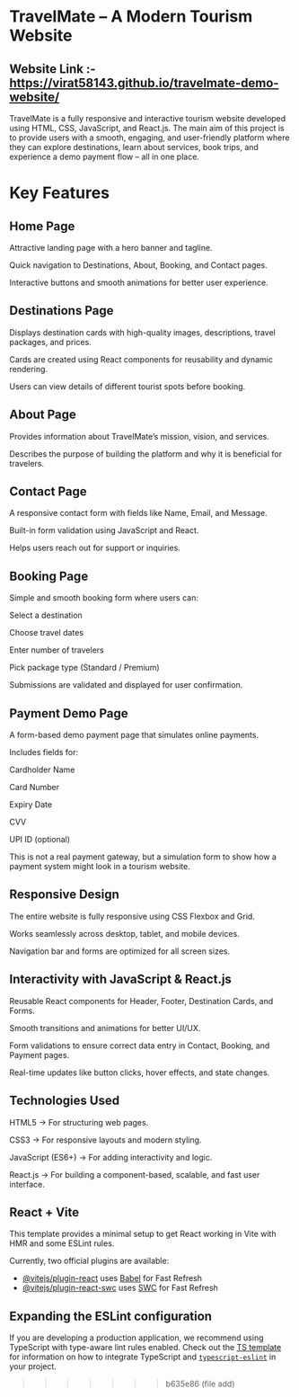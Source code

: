 # TravelMate – A Modern Tourism Website

## Website Link :- https://virat58143.github.io/travelmate-demo-website/

TravelMate is a fully responsive and interactive tourism website developed using HTML, CSS, JavaScript, and React.js.
The main aim of this project is to provide users with a smooth, engaging, and user-friendly platform where they can explore destinations, learn about services, book trips, and experience a demo payment flow – all in one place.

# Key Features

## Home Page

Attractive landing page with a hero banner and tagline.

Quick navigation to Destinations, About, Booking, and Contact pages.

Interactive buttons and smooth animations for better user experience.

## Destinations Page

Displays destination cards with high-quality images, descriptions, travel packages, and prices.

Cards are created using React components for reusability and dynamic rendering.

Users can view details of different tourist spots before booking.

## About Page

Provides information about TravelMate’s mission, vision, and services.

Describes the purpose of building the platform and why it is beneficial for travelers.

## Contact Page

A responsive contact form with fields like Name, Email, and Message.

Built-in form validation using JavaScript and React.

Helps users reach out for support or inquiries.

## Booking Page

Simple and smooth booking form where users can:

Select a destination

Choose travel dates

Enter number of travelers

Pick package type (Standard / Premium)

Submissions are validated and displayed for user confirmation.

## Payment Demo Page

A form-based demo payment page that simulates online payments.

Includes fields for:

Cardholder Name

Card Number

Expiry Date

CVV

UPI ID (optional)

This is not a real payment gateway, but a simulation form to show how a payment system might look in a tourism website.

## Responsive Design

The entire website is fully responsive using CSS Flexbox and Grid.

Works seamlessly across desktop, tablet, and mobile devices.

Navigation bar and forms are optimized for all screen sizes.

## Interactivity with JavaScript & React.js

Reusable React components for Header, Footer, Destination Cards, and Forms.

Smooth transitions and animations for better UI/UX.

Form validations to ensure correct data entry in Contact, Booking, and Payment pages.

Real-time updates like button clicks, hover effects, and state changes.

## Technologies Used

HTML5 → For structuring web pages.

CSS3 → For responsive layouts and modern styling.

JavaScript (ES6+) → For adding interactivity and logic.

React.js → For building a component-based, scalable, and fast user interface.

## React + Vite

This template provides a minimal setup to get React working in Vite with HMR and some ESLint rules.

Currently, two official plugins are available:

- [@vitejs/plugin-react](https://github.com/vitejs/vite-plugin-react/blob/main/packages/plugin-react) uses [Babel](https://babeljs.io/) for Fast Refresh
- [@vitejs/plugin-react-swc](https://github.com/vitejs/vite-plugin-react/blob/main/packages/plugin-react-swc) uses [SWC](https://swc.rs/) for Fast Refresh

## Expanding the ESLint configuration

If you are developing a production application, we recommend using TypeScript with type-aware lint rules enabled. Check out the [TS template](https://github.com/vitejs/vite/tree/main/packages/create-vite/template-react-ts) for information on how to integrate TypeScript and [`typescript-eslint`](https://typescript-eslint.io) in your project.
>>>>>>> b635e86 (file add)
